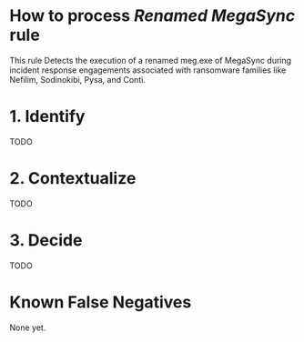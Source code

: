 # How to process *Renamed MegaSync* rule
This rule Detects the execution of a renamed meg.exe of MegaSync during incident response engagements associated with ransomware families like Nefilim, Sodinokibi, Pysa, and Conti.

# 1. Identify
TODO

# 2. Contextualize
TODO

# 3. Decide
TODO

# Known False Negatives
None yet.
